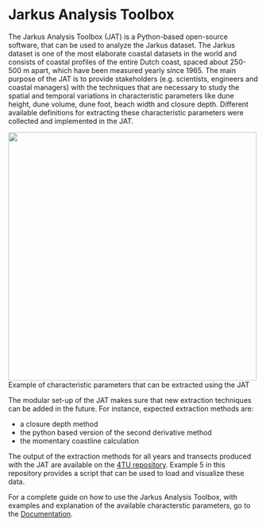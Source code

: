 # Jarkus Analysis Toolbox

The Jarkus Analysis Toolbox (JAT) is a Python-based open-source software, that can be used to analyze the Jarkus dataset. The Jarkus dataset is one of the most elaborate coastal datasets in the world and consists of coastal profiles of the entire Dutch coast, spaced about 250-500 m apart, which have been measured yearly since 1965. The main purpose of the JAT is to provide stakeholders (e.g. scientists, engineers and coastal managers) with the techniques that are necessary to study the spatial and temporal variations in characteristic parameters like dune height, dune volume, dune foot, beach width and closure depth. Different available definitions for extracting these characteristic parameters were collected and implemented in the JAT. 

<img src="https://github.com/christavanijzendoorn/JAT/blob/master/images/parameters.png" width="500">
Example of characteristic parameters that can be extracted using the JAT


The modular set-up of the JAT makes sure that new extraction techniques can be added in the future. For instance, expected extraction methods are:
- a closure depth method
- the python based version of the second derivative method
- the momentary coastline calculation

The output of the extraction methods for all years and transects produced with the JAT are available on the [4TU repository](https://doi.org/10.4121/14514213). Example 5 in this repository provides a script that can be used to load and visualize these data.

For a complete guide on how to use the Jarkus Analysis Toolbox, with examples and explanation of the available characterstic parameters, go to the [Documentation](https://jarkus-analysis-toolbox.readthedocs.io/). 


